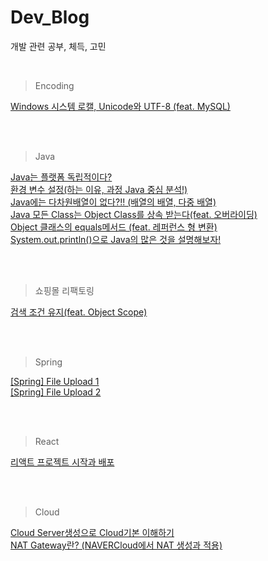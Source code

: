# Dev_Blog
개발 관련 공부, 체득, 고민

<br>

> Encoding <br>

[Windows 시스템 로캘, Unicode와 UTF-8 (feat. MySQL)](https://crayeji.tistory.com/101) <br>



<br><br>
> Java <br>

[Java는 플랫폼 독립적이다?](https://crayeji.tistory.com/102) <br>
[환경 변수 설정(하는 이유, 과정 Java 중심 분석!)](https://crayeji.tistory.com/103) <br>
[Java에는 다차원배열이 없다?!! (배열의 배열, 다중 배열)](https://crayeji.tistory.com/104) <br>
[Java 모든 Class는 Object Class를 상속 받는다(feat. 오버라이딩)](https://crayeji.tistory.com/107) <br>
[Object 클래스의 equals메서드 (feat. 레퍼런스 형 변환)](https://crayeji.tistory.com/108) <br>
[System.out.println()으로 Java의 많은 것을 설명해보자!](https://crayeji.tistory.com/111) <br>



<br><br>
> 쇼핑몰 리팩토링<br>

[검색 조건 유지(feat. Object Scope)](https://crayeji.tistory.com/112) <br>



<br><br>
> Spring<br>

[[Spring] File Upload 1](https://crayeji.tistory.com/118) <br>
[[Spring] File Upload 2](https://crayeji.tistory.com/119) <br>


<br><br>
> React<br>

[리액트 프로젝트 시작과 배포](https://crayeji.tistory.com/120) <br>


<br><br>
> Cloud<br>

[Cloud Server생성으로 Cloud기본 이해하기](https://crayeji.tistory.com/125) <br>
[NAT Gateway란? (NAVERCloud에서 NAT 생성과 적용)](https://crayeji.tistory.com/126) <br>

